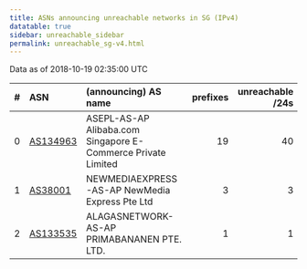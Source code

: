 ```yaml
---
title: ASNs announcing unreachable networks in SG (IPv4)
datatable: true
sidebar: unreachable_sidebar
permalink: unreachable_sg-v4.html
---
```


Data as of 2018-10-19 02:35:00 UTC


<div class="datatable-begin"></div>

|   # | ASN                                      | (announcing) AS name                                         |   prefixes |   unreachable /24s |
|----:|:-----------------------------------------|:-------------------------------------------------------------|-----------:|-------------------:|
|   0 | [AS134963](unreachable_AS134963-v4.html) | ASEPL-AS-AP Alibaba.com Singapore E-Commerce Private Limited |         19 |                 40 |
|   1 | [AS38001](unreachable_AS38001-v4.html)   | NEWMEDIAEXPRESS-AS-AP NewMedia Express Pte Ltd               |          3 |                  3 |
|   2 | [AS133535](unreachable_AS133535-v4.html) | ALAGASNETWORK-AS-AP PRIMABANANEN PTE. LTD.                   |          1 |                  1 |

<div class="datatable-end"></div>